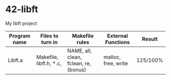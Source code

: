 # 42-libft
My libft project

Program name | Files to turn in | Makefile rules | External Functions | Result
--- | --- | --- | --- | ---
Libft.a | Makefile, libft.h, *.c, | NAME, all, clean, fclean, re, (bonus) | malloc, free, write | 125/100%
